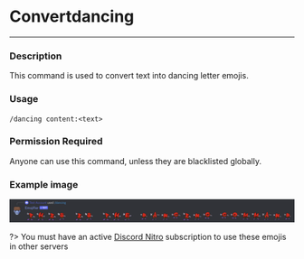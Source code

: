 # Convertdancing
---
### Description
This command is used to convert text into dancing letter emojis.
### Usage
```
/dancing content:<text>
```
### Permission Required
Anyone can use this command, unless they are blacklisted globally.

### Example image
![convert dancing](../images/convertdancing.png)

?> You must have an active [Discord Nitro](https://discord.com/nitro) subscription to use these emojis in other servers
